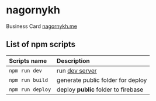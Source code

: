 # nagornykh
Business Card [nagornykh.me](https://nagornykh.me/)

## List of npm scripts

Scripts name          | Description                                                      
:------------------|:----------------------------------
`npm run dev`           | run [dev server](http://localhost:3000)
`npm run build`         | generate public folder for deploy
`npm run deploy`        | deploy **public** folder to firebase